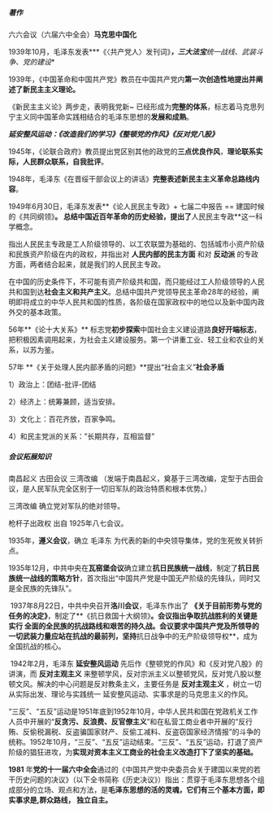 ##### 著作

六六会议（六届六中全会）**马克思中国化**

1939年10月，毛泽东发表***《〈共产党人〉发刊词》***，三大法宝**统一战线、武装斗争、党的建设**

1939年，《中国革命和中国共产党》教员在中国共产党内**第一次创造性地提出并阐述了新民主主义理论。**

《新民主主义论》两步走，表明我党新~ 已经形成为**完整的体系**，标志着马克思列宁主义同中国革命实践相结合的毛泽东思想的**发展和成熟**。



***延安整风运动：《改造我们的学习》《整顿党的作风》《反对党八股》***

1945年，《论联合政府》教员提出党区别其他的政党的**三点优良作风**，**理论联系实际，人民群众联系，自我批评**。



1948年，毛泽东《在晋绥干部会议上的讲话》**完整表述新民主主义革命总路线内容**。



1949年6月30日，毛泽东发表**《论人民民主专政》+ 七届二中报告 == 建国时候的《共同纲领》**。
	总结中国近百年革命的历史经验，提出了**人民民主专政**这一科学概念。

​	指出人民民主专政是工人阶级领导的、以工农联盟为基础的、包括城市小资产阶级和民族资产阶级在内的政权，并指出对 **人民内部的民主方面** 和对 **反动派** 的专政方面，两者结合起来，就是我们的人民民主专政。

​	在中国的历史条件下，不可能有资产阶级共和国，而只能经过工人阶级领导的人民共和国到达**社会主义和共产主义**。总结中国共产党领导民主革命28年的经验，阐明即将成立的中华人民共和国的性质，各阶级在国家政权中的地位以及新中国内政外交的基本政策。



56年**《论十大关系》** 标志党**初步探索**中国社会主义建设道路**良好开端标志**，把积极因素调用起来，为社会主义建设服务。第一个讲重工业、轻工业和农业的关系，以苏为鉴。



57年 **《关于处理人民内部矛盾的问题》**提出“社会主义”**社会矛盾**

1）政治上：团结-批评-团结 

2）经济上：统筹兼顾，适当安排。

 3）文化上：百花齐放，百家争鸣。

 4）和民主党派的关系：”长期共存，互相监督”



##### 会议拓展知识

南昌起义 古田会议 三湾改编 
（发端于南昌起义，奠基于三湾改编，定型于古田会议，是人民军队完全区别于一切旧军队的政治特质和根本优势。）

三湾改编 确立党对军队的绝对领导。

枪杆子出政权 出自 1925年八七会议。



1935年，**遵义会议**，确立 毛泽东 为代表的新的中央领导集体，党的生死攸关转折点。



1935年12月，中共中央在**瓦窑堡会议**确立建立**抗日民族统一战线**，制定了**抗日民族统一战线的策略方针**，首次指出“中国共产党是中国无产阶级的先锋队，同时又是全民族的先锋队”。



​	1937年8月22日，中共中央召开**洛川会议**，毛泽东作出了 **《关于目前形势与党的任务的决定》**，制定了**《抗日救国十大纲领》**。会议指出争取抗战胜利的关键是实行 **全面的全民族的抗战路线和艰苦的持久战**。会议要求中国共产党及所领导的一切武装力量应站在抗战的最前列，坚持**抗日战争中的无产阶级领导权**，成为全国抗战的核心。



​	1942年2月，毛泽东 **延安整风运动** 先后作《整顿党的作风》和《反对党八股》的讲演，而 **反对主观主义** 来整顿学风，反对宗派主义以整顿党风，反对党八股以整顿文风。解决的中心问题是反对教条主义，主要任务是 **反对主观主义** ，树立一切从实际出发、理论与实践统一 延安整风运动、实事求是的马克思主义的作风。



​	“三反”、“五反”运动是1951年底到1952年10月，中华人民共和国在党政机关工作人员中开展的“**反贪污、反浪费、反官僚主义**”和在私营工商业者中开展的“反行贿、反偷税漏税、反盗骗国家财产、反偷工减料、反盗窃国家经济情报”的斗争的统称。
​	1952年10月，“三反”、“五反”运动结束。“三反”、“五反”运动，打退了资产阶级的猖狂进攻，为**实现对资本主义工商业的社会主义改造打下了坚实的基础。**



**1981** 年**党的十一届六中全会**通过的《中国共产党中央委员会关于建国以来党的若干历史问题的决议》（以下全书简称《历史决议》）指出：贯穿于毛泽东思想各个组成部分的立场、观点和方法，是**毛泽东思想的活的灵魂，它们有三个基本方面，即实事求是,群众路线， 独立自主。**






